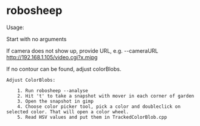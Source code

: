 # robosheep

Usage:

Start with no arguments

If camera does not show up, provide URL, e.g. --cameraURL http://192.168.1.105/video.cgi?x.mjpg

If no contour can be found, adjust colorBlobs.

	Adjust ColorBlobs:
	
		1. Run robosheep --analyse
		2. Hit 't' to take a snapshot with mover in each corner of garden
		3. Open the snapshot in gimp
		4. Choose color picker tool, pick a color and doubleclick on selected color. That will open a color wheel.
		5. Read HSV values and put them in TrackedColorBlob.cpp




